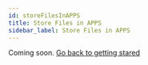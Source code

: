 ```yaml
---
id: storeFilesInAPPS
title: Store Files in APPS
sidebar_label: Store Files in APPS
---
```


Coming soon. [Go back to getting stared](getting-started.md)